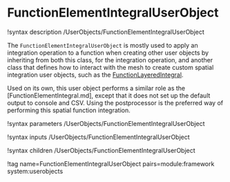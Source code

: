 # FunctionElementIntegralUserObject

!syntax description /UserObjects/FunctionElementIntegralUserObject

The `FunctionElementIntegralUserObject` is mostly used to apply an integration operation
to a function when creating other user objects by inheriting from both this class, for
the integration operation, and another class that defines how to interact with the mesh to
create custom spatial integration user objects, such as the
[FunctionLayeredIntegral](/userobjects/FunctionLayeredIntegral.md).

Used on its own, this user object performs a similar role as the [FunctionElementIntegral.md],
except that it does not set up the default output to console and CSV. Using the postprocessor is the
preferred way of performing this spatial function integration.

!syntax parameters /UserObjects/FunctionElementIntegralUserObject

!syntax inputs /UserObjects/FunctionElementIntegralUserObject

!syntax children /UserObjects/FunctionElementIntegralUserObject

!tag name=FunctionElementIntegralUserObject pairs=module:framework system:userobjects
